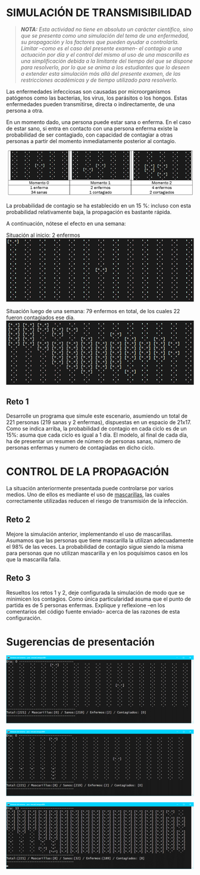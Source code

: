 # SIMULACIÓN DE TRANSMISIBILIDAD 

> ***NOTA:*** *Esta actividad no tiene en absoluto un carácter científico, sino que se presenta como una simulación del tema de una enfermedad, su propagación y los factores que pueden ayudar a controlarla. Limitar –como es el caso del presente examen- el contagio a una actuación por día y el control del mismo al uso de una mascarilla es una simplificación debida a la limitante del tiempo del que se dispone para resolverlo, por lo que se anima a los estudiantes que lo deseen a extender esta simulación más allá del presente examen, de las restricciones académicas y de tiempo utilizado para resolverlo.*

Las enfermedades infecciosas son causadas por microorganismos patógenos como las bacterias, los virus, los parásitos o los hongos. Estas enfermedades pueden transmitirse, directa o indirectamente, de una persona a otra. 

En un momento dado, una persona puede estar sana o enferma. En el caso de estar sano, si entra en contacto con una persona enferma existe la probabilidad de ser contagiado, con capacidad de contagiar a otras personas a partir del momento inmediatamente posterior al contagio.

![](../../imagenes/transmisibilidad001.png)

La probabilidad de contagio se ha establecido en un 15 %: incluso con esta probabilidad relativamente baja, la propagación es bastante rápida. 

A continuación, nótese el efecto en una semana:

Situación al inicio: 2 enfermos
![](../../imagenes/transmisibilidad002.png)

Situación luego de una semana: 
79 enfermos en total, de los cuales 22 fueron contagiados ese día.
![](../../imagenes/transmisibilidad003.png)

## Reto 1

Desarrolle un programa que simule este escenario, asumiendo un total de 221 personas (219 sanas y 2 enfermas), dispuestas en un espacio de 21x17. Como se indica arriba, la probabilidad de contagio en cada ciclo es de un 15%: asuma que cada ciclo es igual a 1 día. El modelo, al final de cada día, ha de presentar un resumen de número de personas sanas, número de personas enfermas y numero de contagiadas en dicho ciclo. 

# CONTROL DE LA PROPAGACIÓN

La situación anteriormente presentada puede controlarse por varios medios. Uno de ellos es mediante el uso de [mascarillas](https://es.wikipedia.org/wiki/Mascarilla), las cuales correctamente utilizadas reducen el riesgo de transmisión de la infección. 

## Reto 2

Mejore la simulación anterior, implementando el uso de mascarillas. Asumamos que las personas que tiene mascarilla la utilizan adecuadamente el 98% de las veces. La probabilidad de contagio sigue siendo la misma para personas que no utilizan mascarilla y en los poquísimos casos en los que la mascarilla falla.

## Reto 3

Resueltos los retos 1 y 2, deje configurada la simulación de modo que se minimicen los contagios. Como única particularidad asuma que el punto de partida es de 5 personas enfermas. Explique y reflexione –en los comentarios del código fuente enviado- acerca de las razones de esta configuración.

# Sugerencias de presentación

![](../../imagenes/transmisibilidad004.png)


![](../../imagenes/transmisibilidad005.png)


![](../../imagenes/transmisibilidad006.png)

